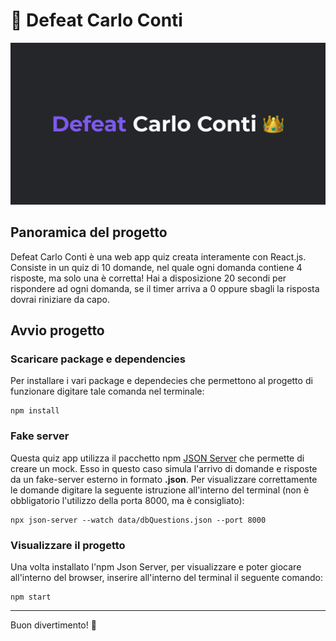 # 👑 Defeat Carlo Conti

![Cover Defeat Carlo Conti](img/cover.jpg)

## Panoramica del progetto

Defeat Carlo Conti è una web app quiz creata interamente con React.js. Consiste in un quiz di 10 domande, nel quale ogni domanda contiene 4 risposte, ma solo una è corretta! Hai a disposizione 20 secondi per rispondere ad ogni domanda, se il timer arriva a 0 oppure sbagli la risposta dovrai riniziare da capo.

## Avvio progetto

### Scaricare package e dependencies

Per installare i vari package e dependecies che permettono al progetto di funzionare digitare tale comanda nel terminale:

```
npm install
```

### Fake server

Questa quiz app utilizza il pacchetto npm [JSON Server](https://www.npmjs.com/package/json-server) che permette di creare un mock. Esso in questo caso simula l'arrivo di domande e risposte da un fake-server esterno in formato **.json**. Per visualizzare correttamente le domande digitare la seguente istruzione all'interno del terminal (non è obbligatorio l'utilizzo della porta 8000, ma è consigliato):

```
npx json-server --watch data/dbQuestions.json --port 8000
```

### Visualizzare il progetto

Una volta installato l'npm Json Server, per visualizzare e poter giocare all'interno del browser, inserire all'interno del terminal il seguente comando:

```
npm start
```

---

Buon divertimento! 🎉
